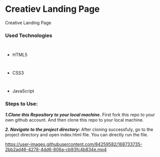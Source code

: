 <h1>Creatiev Landing Page</h1>

<p> Creative Landing Page</p>

<h3>Used Technologies</h3>

<ul>

`  `<li>HTML5</li>

`  `<li>CSS3</li>

`  `<li>JavaScript</li>

</ul>

### Steps to Use:


***1.Clone this Repository to your local machine.***
First fork this repo to your own github account. And then clone this repo to your local machine.

***2. Navigate to the project directory:***
After cloning successfuly, go to the project directory and open index.html file. You can directly run the file. 



https://user-images.githubusercontent.com/84259582/168733735-2bb2ad46-4278-4dd6-806a-cb93fc4b834e.mp4

